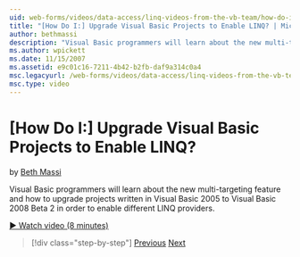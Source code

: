 ```yaml
---
uid: web-forms/videos/data-access/linq-videos-from-the-vb-team/how-do-i-upgrade-visual-basic-projects-to-enable-linq
title: "[How Do I:] Upgrade Visual Basic Projects to Enable LINQ? | Microsoft Docs"
author: bethmassi
description: "Visual Basic programmers will learn about the new multi-targeting feature and how to upgrade projects written in Visual Basic 2005 to Visual Basic 2008 Beta..."
ms.author: wpickett
ms.date: 11/15/2007
ms.assetid: e9c01c16-7211-4b42-b2fb-daf9a314c0a4
msc.legacyurl: /web-forms/videos/data-access/linq-videos-from-the-vb-team/how-do-i-upgrade-visual-basic-projects-to-enable-linq
msc.type: video
---
```

# [How Do I:] Upgrade Visual Basic Projects to Enable LINQ?

by [Beth Massi](https://github.com/bethmassi)

Visual Basic programmers will learn about the new multi-targeting feature and how to upgrade projects written in Visual Basic 2005 to Visual Basic 2008 Beta 2 in order to enable different LINQ providers.

[&#9654; Watch video (8 minutes)](https://channel9.msdn.com/Blogs/ASP-NET-Site-Videos/how-do-i-upgrade-visual-basic-projects-to-enable-linq)

> [!div class="step-by-step"]
> [Previous](how-do-i-perform-group-and-aggregate-queries.md)
> [Next](how-do-i-get-started-with-linq-to-xml.md)

